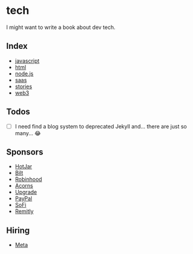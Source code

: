 # tech

I might want to write a book about dev tech.

## Index

* [javascript](/tech/javascript)
* [html](/tech/html)
* [node.js](/tech/node.js)
* [saas](/tech/saas)
* [stories](/tech/stories)
* [web3](/tech/web3)

## Todos

- [ ] I need find a blog system to deprecated Jekyll and... there are just so many... :joy:

## Sponsors

* [HotJar](https://hotjar.com/r/r60ae85)
* [Bilt](https://bilt.page/r/6CHS-4V08 "get up to $20,000")
* [Robinhood](https://join.robinhood.com/weijinl2)
* [Acorns](https://share.acorns.com/weijingjaylin?advocate.partner_share_id=553338990949201082)
* [Upgrade](https://upgrade.com/r/WLExkMczo9)
* [PayPal](https://py.pl/1yGy15)
* [SoFi](https://www.sofi.com/invite/money?gcp=12b85f15-9dbd-4ce7-94ca-ae0ab8d80670&isAliasGcp=false)
* [Remitly](https://remit.ly/3529op1z)

## Hiring

* [Meta](https://metacareers.com/jobs/750778856583126/?share_id=671762054829362)
